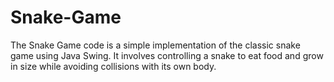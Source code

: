 # Snake-Game
 The Snake Game code is a simple implementation of the classic snake game using Java Swing. It involves controlling a snake to eat food and grow in size while avoiding collisions with its own body.
